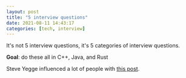 ```yaml
---
layout: post
title: "5 interview questions"
date: 2021-08-11 14:43:17
categories: [tech, interview]
---
```


It's not 5 interview questions, it's 5 categories of interview questions.

**Goal**: do these all in C++, Java, and Rust

Steve Yegge influenced a lot of people with [this post](https://sites.google.com/site/steveyegge2/five-essential-phone-screen-questions).